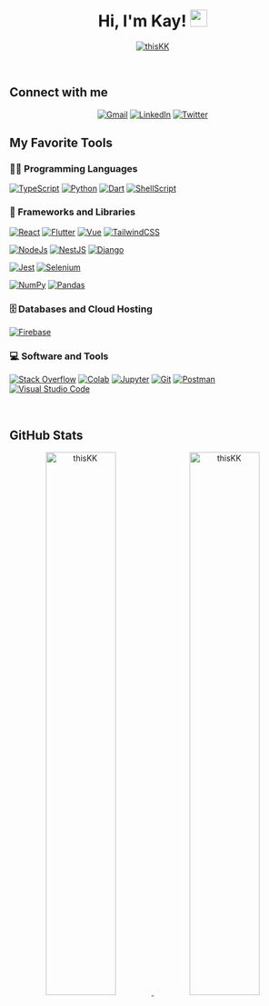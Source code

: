 <h1 align="center">
Hi, I'm Kay!
	<a href="https://github.com/thisKK" target="_self">
		<img src="https://media.giphy.com/media/hvRJCLFzcasrR4ia7z/giphy.gif" width="30">
	</a>
</h1>
<p align="center">
	<a href="https://github.com/thisKK">
		<img src="https://komarev.com/ghpvc/?username=thisKK&label=Profile%20views&color=0e75b6&style=flat" alt="thisKK" />
	</a>
	<!--<a href="https://github.com/thisKK">
		<img src="https://img.shields.io/github/followers/thisKK?label=Followers" alt="thisKK" />
	</a>-->
</p>
<!--
<br/>
<p align="center">
	<a href="https://github.com/thisKK">
		<img src="https://readme-typing-svg.herokuapp.com?lines=Computer+Science+Student;Full+Stack+Web+Developer;Freelancer;DS%20|%20AI%20|%20ML%20Enthusiastic;Always%20learning%20new%20things&center=true&width=380&height=45">
	</a>
</p>
-->
<!--
<pre>
💻 I am a Machine Learning Developer
📚 I have a Master degree in Data Science from the University Cadi Ayyad at Morocco
📝 I have a strong interest in Data Science and Artificial Intelligence
🔭 Working on Deep Learning & Machine Learning
🌱 Learning about Computer Vision and Machine Learning stuff
🌟 Main languages: Python, JavaScript
🚩 Interested in Full Stack Machine Learning Application development
🤔 I’m currently open for: <b>An Intern</b>.
</pre>
-->

<br/>

## Connect with me

<p align="center">
	<a href="mailto:piampoon.kay@gmail.com"><img img src="https://img.shields.io/badge/gmail-%23EA4335.svg?style=plastic&logo=gmail&logoColor=white" alt="Gmail"/></a>
	<a href="https://www.linkedin.com/in/piampoon/"><img src="https://img.shields.io/badge/linkedin-%230A66C2.svg?style=plastic&logo=linkedin&logoColor=white" alt="LinkedIn"/></a>
	<a href="https://twitter.com/This_K_"><img src="https://img.shields.io/badge/twitter-%230A66C2.svg?style=plastic&logo=twitter&logoColor=white" alt="Twitter"/></a>
</p>

## My Favorite Tools

### 👨‍💻 Programming Languages

<p>
    <a href="https://github.com/thisKK"><img alt="TypeScript" src="https://img.shields.io/badge/TypeScript-007ACC?logo=typescript&logoColor=white"></a>
    <a href="https://github.com/thisKK"><img alt="Python" src="https://img.shields.io/badge/Python%20-%2314354C.svg?logo=python&logoColor=white"></a>
    <a href="https://github.com/thisKK"><img alt="Dart" src="https://img.shields.io/badge/Dart-0175C2?logo=dart&logoColor=white"></a>
    <a href="https://github.com/thisKK"><img alt="ShellScript" src="https://img.shields.io/badge/Shell_Script-121011?logo=gnu-bash&logoColor=white"></a>
	
### 🧰 Frameworks and Libraries

<p>
   <p>
	<a href="https://github.com/thisKK"><img alt="React" src="https://img.shields.io/badge/React-20232A?logo=react&logoColor=61DAFB"></a>
	<a href="https://github.com/thisKK"><img alt="Flutter" src="https://img.shields.io/badge/Flutter-02569B?logo=flutter&logoColor=white"></a>
	<a href="https://github.com/thisKK"><img alt="Vue" src="https://img.shields.io/badge/Vue.js-35495E?logo=vue.js&logoColor=4FC08D"></a>
	<a href="https://github.com/thisKK"><img alt="TailwindCSS" src="https://img.shields.io/badge/Tailwind_CSS-38B2AC?logo=tailwind-css&logoColor=white"></a>
   </p>
   <p>
	<a href="https://github.com/thisKK"><img alt="NodeJs" src="https://img.shields.io/badge/Node.js-43853D?logo=node.js&logoColor=white"></a>
	<a href="https://github.com/thisKK"><img alt="NestJS" src="https://img.shields.io/static/v1?message=NestJS&color=E0234E&logo=NestJS&logoColor=FFFFFF&label="></a>
	<a href="https://github.com/thisKK"><img alt="Django" src="https://img.shields.io/badge/Django-092E20?logo=django&logoColor=white"></a>
   </p>
   <p>
	<a href="https://github.com/thisKK"><img alt="Jest" src="https://img.shields.io/badge/Jest-323330?logo=Jest&logoColor=white"></a>
	<a href="https://github.com/thisKK"><img alt="Selenium" src="https://img.shields.io/badge/Selenium%20-%2334A853.svg?logo=selenium&logoColor=white"></a>
   </p>
   <p>
	<a href="https://github.com/thisKK"><img alt="NumPy" src="https://img.shields.io/badge/Numpy%20-%23013243.svg?logo=numpy&logoColor=white"></a>
	<a href="https://github.com/thisKK"><img alt="Pandas" src="https://img.shields.io/badge/Pandas%20-%23150458.svg?logo=pandas&logoColor=white"></a>
   </p>
</p>

### 🗄️ Databases and Cloud Hosting

<p>
    <a href="https://github.com/thisKK"><img alt="Firebase" src ="https://img.shields.io/badge/Firebase-%23FF6F00.svg?logo=firebase&logoColor=white"></a>
</p>

### 💻 Software and Tools

<p>
    <a href="https://github.com/thisKK"><img alt="Stack Overflow" src="https://img.shields.io/badge/-Stack%20Overflow-FE7A16?logo=stack-overflow&logoColor=white"></a>
    <a href="https://github.com/thisKK"><img alt="Colab" src="https://img.shields.io/badge/Colab-FE7A16.svg?logo=google-colab&logoColor=white"></a>
    <a href="https://github.com/thisKK"><img alt="Jupyter" src="https://img.shields.io/badge/Jupyter%20-%23F37626.svg?logo=Jupyter&logoColor=white"></a>    
    <a href="https://github.com/thisKK"><img alt="Git" src="https://img.shields.io/badge/Git%20-%23F05033.svg?logo=git&logoColor=white"></a>
    <a href="https://github.com/thisKK"><img alt="Postman" src="https://img.shields.io/badge/Postman-FF6C37?logo=postman&logoColor=white"></a>
    <a href="https://github.com/thisKK"><img alt="Visual Studio Code" src="https://img.shields.io/badge/Visual%20Studio%20Code-0078d7.svg?logo=visual-studio-code&logoColor=white"></a>
</p>
</br>

<!--
### 👨🏽‍💻 Workspace
<p>
    <a href="https://github.com/thisKK"><img alt="Macbook Air M1" src="https://img.shields.io/badge/Apple-MacBook_Air_2020-999999?style=for-the-badge&logo=apple&logoColor=white"></a>
    <a href="https://github.com/thisKK"><img alt="Spotify" src="https://img.shields.io/badge/Spotify-1ED760?&style=for-the-badge&logo=spotify&logoColor=white"></a>
</p>
-->

<!-- <a href="https://github.com/thisKK"><img src="https://www.blumbergdigital.com/wp-content/uploads/2020/10/stats-graphic-statistics-business-512.png" width="30"></a> -->
## GitHub Stats

<!--
<summary><b>⚡ thisKK's Stats</b></summary>
<br/>
-->
<p align="center">
	<a href="https://github.com/thisKK">
	<img width="49.5%" src="https://github-readme-stats.vercel.app/api?username=thisKK&show_icons=true" alt="thisKK">
	<img width="49.5%" src="https://github-readme-streak-stats.herokuapp.com/?user=thisKK" alt="thisKK">
	</a>
	<br/>
</p>
<br/>
<!--
<summary><b>⚡ Activity graph</b></summary>
<br/>
<p align="center">
	<a href="https://github.com/thisKK">
		<img src="https://activity-graph.herokuapp.com/graph?username=bouaskaoun&bg_color=ffffff&color=000000&line=000000&point=000000&area=true&hide_border=true" alt="thisKK">
	</a>
</p>
<br/>
-->
<!--
<summary><b>⚡ Top Languages</b></summary>
<br/>

<p align="center">
	<a href="https://github.com/thisKK">
	<img src="https://github-readme-stats.vercel.app/api/top-langs/?username=thisKK&langs_count=8&layout=compact" alt="thisKK">
	</a>
	<br/>
<br/>
<b>Note:</b> Top languages is only a metric of the languages my public code consists of and doesn't reflect experience or skill level.
</p>
<br/>
-->
<!--
<table style="border: none">
  <tr>
  <td width="50%" valign="top">

## Let's Work on Your Project Together!

If you have any questions about Machine Learning, feel free to <a href="mailto:piampoon.kay@gmail.com">contact me through email</a>.

You can hire me as a freelancer on <a href="https://www.fiverr.com">Fiverr</a> or <a href="https://www.linkedin.com/in/piampoon/">LinkedIn</a> to deploy your machine learning project on web.

  </td>
  <td width="50%" valign="top">

## It's not perfect, isn't it?

**<a href="https://github.com/thisKK"><img alt="Feedback" src="https://img.shields.io/badge/Ask%20me-anything-1abc9c.svg"></a>**

“I think it’s very important to have a feedback loop, where you’re constantly thinking about what you’ve done and how you could be doing it better.”
– Elon Musk

  </td>
  </tr>
</table> -->
